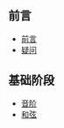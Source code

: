 ## 前言

* [前言](README.md)
* [疑问](starting-question.md)

## 基础阶段
* [音阶](phase-1/scale.md)
* [和弦](phase-1/chord.md)
